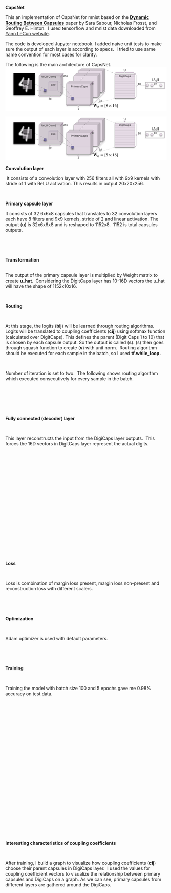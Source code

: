 <p><strong>CapsNet</strong></p>
<p>This an implementation of CapsNet for mnist based on the <a href="https://arxiv.org/abs/1710.09829"><strong>Dynamic Routing Between Capsules</strong></a> paper by Sara Sabour, Nicholas Frosst, and Geoffrey E. Hinton.&nbsp; I used tensorflow and mnist data downloaded from <a href="http://yann.lecun.com/exdb/mnist/">Yann LeCun website</a>.</p>
<p>The code is developed Jupyter notebook. I added naive unit tests to make sure the output of each layer is according to specs.&nbsp; I tried to use same name convention for most cases for clarity.</p>
<p>The following is the main architecture of CapsNet.<img src="https://github.com/shawnrca/CapsNET-concepts/blob/master/pics/1.png" alt="" /></p>
<p><img src="https://github.com/shawnrca/CapsNET-concepts/blob/master/pics/1.png" alt="1" /></p>
<p><strong>Convolution layer</strong></p>
<p>&nbsp;It consists of a convolution layer with 256 filters all with 9x9 kernels with stride of 1 with ReLU activation. This results in output 20x20x256.</p>
<p>&nbsp;</p>
<p><strong>Primary capsule layer</strong></p>
<p>It consists of 32 6x6x8 capsules that translates to 32 convolution layers each have 8 filters and 9x9 kernels, stride of 2 and linear activation. The output (<strong>u</strong>) is 32x6x6x8 and is reshaped to 1152x8.&nbsp; 1152 is total capsules outputs.&nbsp;</p>
<p>&nbsp;</p>
<p>&nbsp;</p>
<p><strong>Transformation<br /> <br /> </strong></p>
<p>The output of the primary capsule layer is multiplied by Weight matrix to create <strong>u_hat.&nbsp; </strong>Considering the DigitCaps layer has 10-16D vectors the u_hat will have the shape of 1152x10x16.</p>
<p><strong>&nbsp;</strong></p>
<p><strong>Routing</strong></p>
<p><strong>&nbsp;</strong></p>
<p>At this stage, the logits (<strong>bij</strong>) will be learned through routing algorithms.&nbsp; Logits will be translated to coupling coefficients (<strong>cij</strong>) using softmax function (calculated over DigitCaps). This defines the parent (Digit Caps 1 to 10) that is chosen by each capsule output. So the output is called (<strong>s</strong>). (s) then goes through squash function to create (<strong>v</strong>) with unit norm. &nbsp;Routing algorithm should be executed for each sample in the batch, so I used <strong>tf.while_loop.</strong></p>
<p>&nbsp;</p>
<p>Number of iteration is set to two.&nbsp; The following shows routing algorithm which executed consecutively for every sample in the batch.</p>
<p>&nbsp;</p>
<p>&nbsp;</p>
<p>&nbsp;</p>
<p><strong>Fully connected (decoder) layer</strong></p>
<p><strong>&nbsp;</strong></p>
<p>This layer reconstructs the input from the DigiCaps layer outputs.&nbsp; This forces the 16D vectors in DigitCaps layer represent the actual digits.&nbsp;</p>
<p>&nbsp;</p>
<p>&nbsp;</p>
<p><strong>&nbsp;</strong></p>
<p><strong>&nbsp;</strong></p>
<p><strong>&nbsp;</strong></p>
<p><strong>&nbsp;</strong></p>
<p><strong>&nbsp;</strong></p>
<p><strong>&nbsp;</strong></p>
<p><strong>&nbsp;</strong></p>
<p><strong>&nbsp;</strong></p>
<p><strong>&nbsp;</strong></p>
<p><strong>Loss</strong></p>
<p>&nbsp;</p>
<p>Loss is combination of margin loss present, margin loss non-present and reconstruction loss with different scalers.</p>
<p>&nbsp;</p>
<p>&nbsp;</p>
<p><strong>Optimization</strong></p>
<p>&nbsp;</p>
<p>Adam optimizer is used with default parameters.</p>
<p>&nbsp;</p>
<p>&nbsp;</p>
<p><strong>Training</strong></p>
<p>&nbsp;</p>
<p>Training the model with batch size 100 and 5 epochs gave me 0.98% accuracy on test data.&nbsp;</p>
<p>&nbsp;</p>
<p>&nbsp;</p>
<p>&nbsp;</p>
<p>&nbsp;</p>
<p>&nbsp;</p>
<p>&nbsp;</p>
<p>&nbsp;</p>
<p>&nbsp;</p>
<p>&nbsp;</p>
<p>&nbsp;</p>
<p>&nbsp;</p>
<p>&nbsp;</p>
<p>&nbsp;</p>
<p>&nbsp;</p>
<p><strong>Interesting characteristics of coupling coefficients</strong></p>
<p>&nbsp;</p>
<p>After training, I build a graph to visualize how coupling coefficients (<strong>cij</strong>) choose their parent capsules in DigiCaps layer.&nbsp; I used the values for coupling coefficient vectors to visualize the relationship between primary capsules and DigiCaps on a graph. As we can see, primary capsules from different layers are gathered around the DigiCaps.&nbsp;</p>
<p>&nbsp;</p>
<p>&nbsp;</p>
<p>&nbsp;</p>
<p>&nbsp;</p>
<p>&nbsp;</p>
